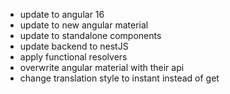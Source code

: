 - update to angular 16
- update to new angular material
- update to standalone components
- update backend to nestJS
- apply functional resolvers
- overwrite angular material with their api
- change translation style to instant instead of get